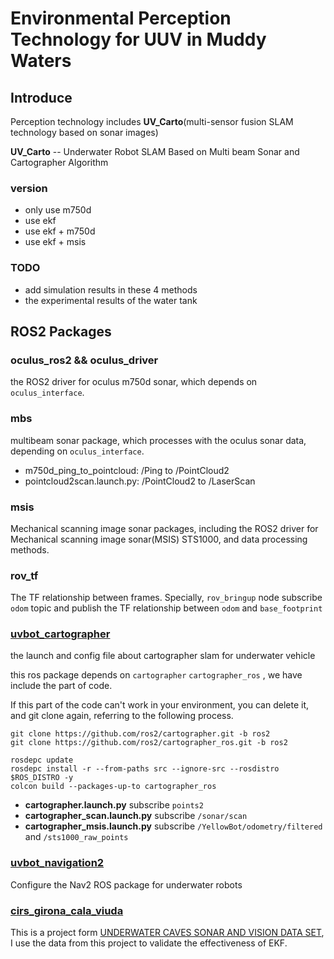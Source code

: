 
# Environmental Perception Technology for UUV in Muddy Waters

## Introduce
Perception technology includes **UV_Carto**(multi-sensor fusion SLAM technology based on sonar images)

**UV_Carto** -- Underwater Robot SLAM Based on Multi beam Sonar and Cartographer Algorithm

### version
- only use m750d
- use ekf
- use ekf + m750d
- use ekf + msis

### TODO
- add simulation results in these 4 methods
- the experimental results of the water tank

## ROS2 Packages

### oculus_ros2 && oculus_driver
the ROS2 driver for oculus m750d sonar, which depends on `oculus_interface`.

### mbs
multibeam sonar package, which processes with the oculus sonar data, depending on  `oculus_interface`.

- m750d_ping_to_pointcloud: /Ping to /PointCloud2
- pointcloud2scan.launch.py: /PointCloud2 to /LaserScan

### msis
Mechanical scanning image sonar packages, including the ROS2 driver for Mechanical scanning image sonar(MSIS) STS1000, and data processing methods.

### rov_tf
The TF relationship between frames. Specially, `rov_bringup` node subscribe `odom` topic and publish the TF relationship between `odom` and `base_footprint`

### [uvbot_cartographer](/src/uvbot_cartographer/uvbot_cartographer.md)
the launch and config file about cartographer slam for underwater vehicle 

this ros package depends on `cartographer` `cartographer_ros` , we have include the part of code. 

If this part of the code can't work in your environment, you can delete it, and git clone again, referring to the following process.

```
git clone https://github.com/ros2/cartographer.git -b ros2
git clone https://github.com/ros2/cartographer_ros.git -b ros2

rosdepc update
rosdepc install -r --from-paths src --ignore-src --rosdistro $ROS_DISTRO -y
colcon build --packages-up-to cartographer_ros
```

- **cartographer.launch.py** subscribe `points2`
- **cartographer_scan.launch.py** subscribe `/sonar/scan`
- **cartographer_msis.launch.py** subscribe `/YellowBot/odometry/filtered` and `/sts1000_raw_points`

### [uvbot_navigation2](/src/uvbot_navigation2/uvbot_navigation2.md)
Configure the Nav2 ROS package for underwater robots 


### [cirs_girona_cala_viuda](/src/cirs_girona_cala_viuda/cirs_girona_cala_viuda.md)
This is a project form [UNDERWATER CAVES SONAR AND VISION DATA SET](https://cirs.udg.edu/caves-dataset/), I use the data from this project to validate the effectiveness of EKF.